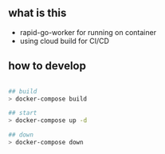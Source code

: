 ## what is this

- rapid-go-worker for running on container
- using cloud build for CI/CD

## how to develop

```bash

## build
> docker-compose build

## start
> docker-compose up -d

## down
> docker-compose down

```
